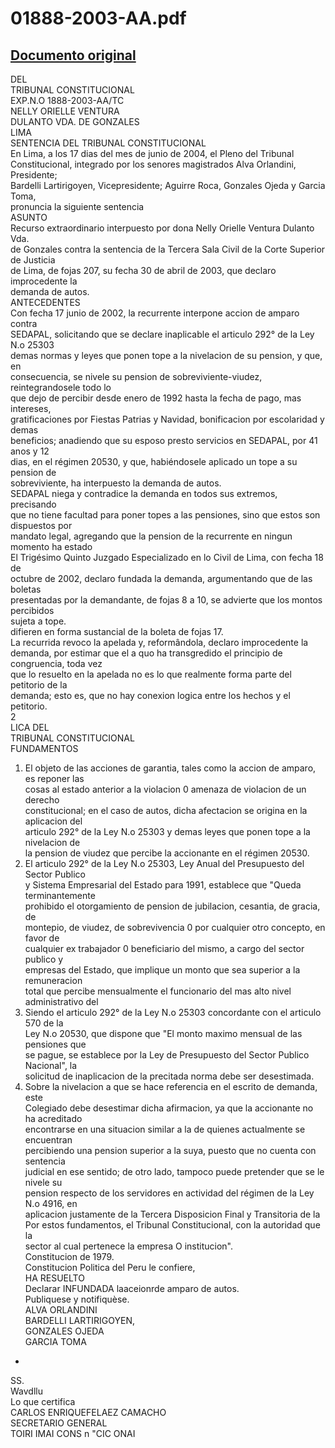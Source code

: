 
01888-2003-AA.pdf
=================
  
[Documento original](https://tc.gob.pe/jurisprudencia/2004/01888-2003-AA.pdf)  
---  
DEL  
TRIBUNAL CONSTITUCIONAL  
EXP.N.O 1888-2003-AA/TC  
NELLY ORIELLE VENTURA  
DULANTO VDA. DE GONZALES  
LIMA  
SENTENCIA DEL TRIBUNAL CONSTITUCIONAL  
En Lima, a los 17 dias del mes de junio de 2004, el Pleno del Tribunal  
Constitucional, integrado por los senores magistrados Alva Orlandini, Presidente;  
Bardelli Lartirigoyen, Vicepresidente; Aguirre Roca, Gonzales Ojeda y Garcia Toma,  
pronuncia la siguiente sentencia  
ASUNTO  
Recurso extraordinario interpuesto por dona Nelly Orielle Ventura Dulanto Vda.  
de Gonzales contra la sentencia de la Tercera Sala Civil de la Corte Superior de Justicia  
de Lima, de fojas 207, su fecha 30 de abril de 2003, que declaro improcedente la  
demanda de autos.  
ANTECEDENTES  
Con fecha 17 junio de 2002, la recurrente interpone accion de amparo contra  
SEDAPAL, solicitando que se declare inaplicable el articulo 292° de la Ley N.o 25303  
demas normas y leyes que ponen tope a la nivelacion de su pension, y que, en  
consecuencia, se nivele su pension de sobreviviente-viudez, reintegrandosele todo lo  
que dejo de percibir desde enero de 1992 hasta la fecha de pago, mas intereses,  
gratificaciones por Fiestas Patrias y Navidad, bonificacion por escolaridad y demas  
beneficios; anadiendo que su esposo presto servicios en SEDAPAL, por 41 anos y 12  
dias, en el régimen 20530, y que, habiéndosele aplicado un tope a su pension de  
sobreviviente, ha interpuesto la demanda de autos.  
SEDAPAL niega y contradice la demanda en todos sus extremos, precisando  
que no tiene facultad para poner topes a las pensiones, sino que estos son dispuestos por  
mandato legal, agregando que la pension de la recurrente en ningun momento ha estado  
El Trigésimo Quinto Juzgado Especializado en lo Civil de Lima, con fecha 18 de  
octubre de 2002, declaro fundada la demanda, argumentando que de las boletas  
presentadas por la demandante, de fojas 8 a 10, se advierte que los montos percibidos  
sujeta a tope.  
difieren en forma sustancial de la boleta de fojas 17.  
La recurrida revoco la apelada y, reformândola, declaro improcedente la  
demanda, por estimar que el a quo ha transgredido el principio de congruencia, toda vez  
que lo resuelto en la apelada no es lo que realmente forma parte del petitorio de la  
demanda; esto es, que no hay conexion logica entre los hechos y el petitorio.  
2  
LICA DEL  
TRIBUNAL CONSTITUCIONAL  
FUNDAMENTOS  
1. El objeto de las acciones de garantia, tales como la accion de amparo, es reponer las  
cosas al estado anterior a la violacion 0 amenaza de violacion de un derecho  
constitucional; en el caso de autos, dicha afectacion se origina en la aplicacion del  
articulo 292° de la Ley N.o 25303 y demas leyes que ponen tope a la nivelacion de  
la pension de viudez que percibe la accionante en el régimen 20530.  
2. El articulo 292° de la Ley N.o 25303, Ley Anual del Presupuesto del Sector Publico  
y Sistema Empresarial del Estado para 1991, establece que "Queda terminantemente  
prohibido el otorgamiento de pension de jubilacion, cesantia, de gracia, de  
montepio, de viudez, de sobrevivencia 0 por cualquier otro concepto, en favor de  
cualquier ex trabajador 0 beneficiario del mismo, a cargo del sector publico y  
empresas del Estado, que implique un monto que sea superior a la remuneracion  
total que percibe mensualmente el funcionario del mas alto nivel administrativo del  
3. Siendo el articulo 292° de la Ley N.o 25303 concordante con el articulo 570 de la  
Ley N.o 20530, que dispone que "El monto maximo mensual de las pensiones que  
se pague, se establece por la Ley de Presupuesto del Sector Publico Nacional", la  
solicitud de inaplicacion de la precitada norma debe ser desestimada.  
4. Sobre la nivelacion a que se hace referencia en el escrito de demanda, este  
Colegiado debe desestimar dicha afirmacion, ya que la accionante no ha acreditado  
encontrarse en una situacion similar a la de quienes actualmente se encuentran  
percibiendo una pension superior a la suya, puesto que no cuenta con sentencia  
judicial en ese sentido; de otro lado, tampoco puede pretender que se le nivele su  
pension respecto de los servidores en actividad del régimen de la Ley N.o 4916, en  
aplicacion justamente de la Tercera Disposicion Final y Transitoria de la  
Por estos fundamentos, el Tribunal Constitucional, con la autoridad que la  
sector al cual pertenece la empresa O institucion".  
Constitucion de 1979.  
Constitucion Politica del Peru le confiere,  
HA RESUELTO  
Declarar INFUNDADA laaceionrde amparo de autos.  
Publiquese y notifiquèse.  
ALVA ORLANDINI  
BARDELLI LARTIRIGOYEN,  
GONZALES OJEDA  
GARCIA TOMA  
-  
SS.  
Wavdllu  
Lo que certifica  
CARLOS ENRIQUEFELAEZ CAMACHO  
SECRETARIO GENERAL  
TOIRI IMAI CONS n "CIC ONAI